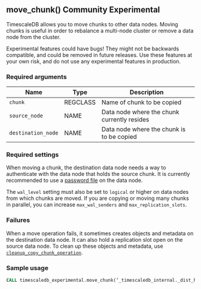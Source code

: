 
## move_chunk() <tag type="community">Community</tag> <tag type="experimental">Experimental</tag>
TimescaleDB allows you to move chunks to other data nodes. Moving
chunks is useful in order to rebalance a multi-node cluster or remove
a data node from the cluster.

<highlight type="warning">
Experimental features could have bugs! They might not be backwards compatible,
and could be removed in future releases. Use these features at your own risk, and
do not use any experimental features in production.
</highlight>

### Required arguments

|Name|Type|Description|
|-|-|-|
|`chunk`|REGCLASS|Name of chunk to be copied|
|`source_node`|NAME|Data node where the chunk currently resides|
|`destination_node`|NAME|Data node where the chunk is to be copied|

### Required settings
When moving a chunk, the destination data node needs a way to
authenticate with the data node that holds the source chunk. It is
currently recommended to use a [password file][password-config] on the
data node.

The `wal_level` setting must also be set to `logical` or higher on
data nodes from which chunks are moved. If you are copying or moving
many chunks in parallel, you can increase `max_wal_senders` and
`max_replication_slots`.

### Failures
When a move operation fails, it sometimes creates objects and metadata on 
the destination data node. It can also hold a replication slot open on the
source data node. To clean up these objects and metadata, use
[`cleanup_copy_chunk_operation`][cleanup_copy_chunk].

### Sample usage

``` sql
CALL timescaledb_experimental.move_chunk(‘_timescaledb_internal._dist_hyper_1_1_chunk’, ‘data_node_2’, ‘data_node_3’);
```

[password-config]: /timescaledb/:currentVersion:/how-to-guides/multinode-timescaledb/multinode-auth/node-communication#v1-set-the-password-encryption-method-for-access-node-and-data-nodes
[cleanup_copy_chunk]: /api/:currentVersion:/distributed-hypertables/cleanup_copy_chunk_operation_experimental

